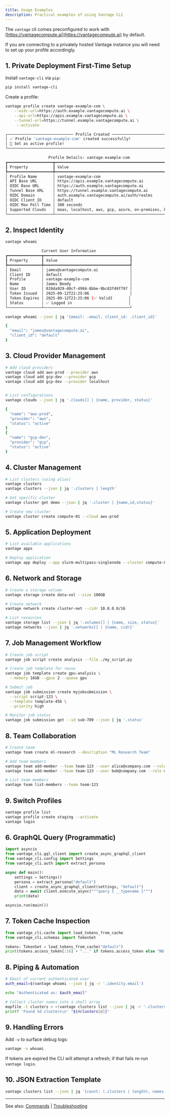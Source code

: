 ```yaml
---
title: Usage Examples
description: Practical examples of using Vantage CLI
---
```


The `vantage` cli comes preconfigured to work with [https://vantagecompute.ai](https://vantagecompute.ai) by default.

If you are connecting to a privately hosted Vantage instance you will need to set up your profile accordingly.

## 1. Private Deployment First-Time Setup

Install `vantage-cli` via `pip`:

```bash
pip install vantage-cli
```

Create a profile:

```bash
vantage profile create vantage-example-com \
    --oidc-url=https://auth.example.vantagecompute.ai \
    --api-url=https://apis.example.vantagecompute.ai \
    --tunnel-url=https://tunnel.example.vantagecompute.ai \
     --activate
```

```bash
╭───────────────────────────── Profile Created ───────────────────────────╮
│ ✅ Profile 'vantage-example-com' created successfully!                  │
│ 🎯 Set as active profile!                                               │
╰─────────────────────────────────────────────────────────────────────────╯

                   Profile Details: vantage-example-com                   
┏━━━━━━━━━━━━━━━━━━━━┳━━━━━━━━━━━━━━━━━━━━━━━━━━━━━━━━━━━━━━━━━━━━━━━━━━━━┓
┃ Property           ┃ Value                                              ┃
┡━━━━━━━━━━━━━━━━━━━━╇━━━━━━━━━━━━━━━━━━━━━━━━━━━━━━━━━━━━━━━━━━━━━━━━━━━━┩
│ Profile Name       │ vantage-example-com                                │
│ API Base URL       │ https://apis.example.vantagecompute.ai             │
│ OIDC Base URL      │ https://auth.example.vantagecompute.ai             │
│ Tunnel Base URL    │ https://tunnel.example.vantagecompute.ai           │
│ OIDC Domain        │ auth.example.vantagecompute.ai/auth/realms         │
│ OIDC Client ID     │ default                                            │
│ OIDC Max Poll Time │ 300 seconds                                        │
│ Supported Clouds   │ maas, localhost, aws, gcp, azure, on-premises, k8s │
└────────────────────┴────────────────────────────────────────────────────┘
```

## 2. Inspect Identity

```bash
vantage whoami
```

```bash
                Current User Information                
┏━━━━━━━━━━━━━━━┳━━━━━━━━━━━━━━━━━━━━━━━━━━━━━━━━━━━━━━┓
┃ Property      ┃ Value                                ┃
┡━━━━━━━━━━━━━━━╇━━━━━━━━━━━━━━━━━━━━━━━━━━━━━━━━━━━━━━┩
│ Email         │ james@vantagecompute.ai              │
│ Client ID     │ default                              │
│ Profile       │ vantage-example-com                  │
│ Name          │ James Beedy                          │
│ User ID       │ 028da929-d0cf-4984-8bbe-9bc83f49f797 │
│ Token Issued  │ 2025-09-12T22:25:06                  │
│ Token Expires │ 2025-09-12T23:25:06 (✅ Valid)       │
│ Status        │ ✅ Logged in                         │
└───────────────┴──────────────────────────────────────┘
```

```bash
vantage whoami --json | jq '{email: .email, client_id: .client_id}'
```

```bash
{
  "email": "james@vantagecompute.ai",
  "client_id": "default"
}
```

## 3. Cloud Provider Management

```bash
# Add cloud providers
vantage cloud add aws-prod --provider aws
vantage cloud add gcp-dev --provider gcp
vantage cloud add gcp-dev --provider localhost


# List configurations
vantage clouds --json | jq '.clouds[] | {name, provider, status}'

{
  "name": "aws-prod",
  "provider": "aws",
  "status": "active"
}
{
  "name": "gcp-dev",
  "provider": "gcp",
  "status": "active"
}
```

## 4. Cluster Management

```bash
# List clusters (using alias)
vantage clusters
vantage clusters --json | jq '.clusters | length'

# Get specific cluster
vantage cluster get demo --json | jq '.cluster | {name,id,status}'

# Create new cluster
vantage cluster create compute-01 --cloud aws-prod
```

## 5. Application Deployment

```bash
# List available applications
vantage apps

# Deploy application
vantage app deploy --app slurm-multipass-singlenode --cluster compute-01
```

## 6. Network and Storage

```bash
# Create a storage volume
vantage storage create data-vol --size 100GB

# Create network
vantage network create cluster-net --cidr 10.0.0.0/16

# List resources
vantage storage list --json | jq '.volumes[] | {name, size, status}'
vantage networks --json | jq '.networks[] | {name, cidr}'
```

## 7. Job Management Workflow

```bash
# Create job script
vantage job script create analysis --file ./my_script.py

# Create job template for reuse
vantage job template create gpu-analysis \
  --memory 16GB --gpus 2 --queue gpu

# Submit job
vantage job submission create myjobsubmission \
  --script script-123 \
  --template template-456 \
  --priority high

# Monitor job status
vantage job submission get --id sub-789 --json | jq '.status'
```

## 8. Team Collaboration

```bash
# Create team
vantage team create ml-research --description "ML Research Team"

# Add team members
vantage team add-member --team team-123 --user alice@company.com --role admin
vantage team add-member --team team-123 --user bob@company.com --role member

# List team members
vantage team list-members --team team-123
```

## 9. Switch Profiles

```bash
vantage profile list
vantage profile create staging --activate
vantage login
```

## 6. GraphQL Query (Programmatic)

```python
import asyncio
from vantage_cli.gql_client import create_async_graphql_client
from vantage_cli.config import Settings
from vantage_cli.auth import extract_persona

async def main():
    settings = Settings()
    persona = extract_persona("default")
    client = create_async_graphql_client(settings, "default")
    data = await client.execute_async("""query { __typename }""")
    print(data)

asyncio.run(main())
```

## 7. Token Cache Inspection

```python
from vantage_cli.cache import load_tokens_from_cache
from vantage_cli.schemas import TokenSet

tokens: TokenSet = load_tokens_from_cache("default")
print(tokens.access_token[:16] + "..." if tokens.access_token else "NO TOKEN")
```

## 8. Piping & Automation

```bash
# Email of current authenticated user
auth_email=$(vantage whoami --json | jq -r '.identity.email')

echo "Authenticated as: $auth_email"

# Collect cluster names into a shell array
mapfile -t clusters < <(vantage clusters list --json | jq -r '.clusters[].name')
printf 'Found %d clusters\n' "${#clusters[@]}"
```

## 9. Handling Errors

Add `-v` to surface debug logs:

```bash
vantage -v whoami
```

If tokens are expired the CLI will attempt a refresh; if that fails re-run `vantage login`.

## 10. JSON Extraction Template

```bash
vantage clusters list --json | jq '{count: (.clusters | length), names: [.clusters[].name]}'
```

---
See also: [Commands](/vantage-cli/commands/) | [Troubleshooting](/vantage-cli/troubleshooting/)
